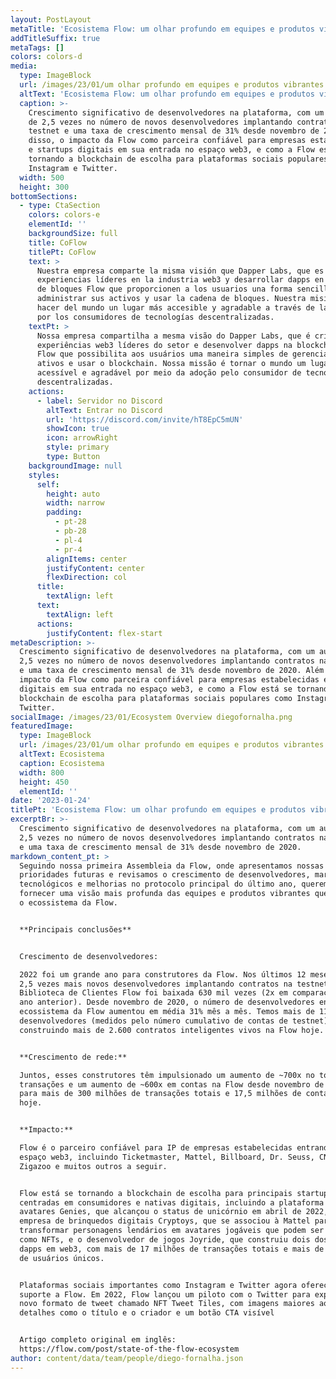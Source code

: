 ```yaml
---
layout: PostLayout
metaTitle: 'Ecosistema Flow: um olhar profundo em equipes e produtos vibrantes'
addTitleSuffix: true
metaTags: []
colors: colors-d
media:
  type: ImageBlock
  url: /images/23/01/um olhar profundo em equipes e produtos vibrantes.png
  altText: 'Ecosistema Flow: um olhar profundo em equipes e produtos vibrantes'
  caption: >-
    Crescimento significativo de desenvolvedores na plataforma, com um aumento
    de 2,5 vezes no número de novos desenvolvedores implantando contratos na
    testnet e uma taxa de crescimento mensal de 31% desde novembro de 2020. Além
    disso, o impacto da Flow como parceira confiável para empresas estabelecidas
    e startups digitais em sua entrada no espaço web3, e como a Flow está se
    tornando a blockchain de escolha para plataformas sociais populares como
    Instagram e Twitter.
  width: 500
  height: 300
bottomSections:
  - type: CtaSection
    colors: colors-e
    elementId: ''
    backgroundSize: full
    title: CoFlow
    titlePt: CoFlow
    text: >
      Nuestra empresa comparte la misma visión que Dapper Labs, que es crear
      experiencias líderes en la industria web3 y desarrollar dapps en la cadena
      de bloques Flow que proporcionen a los usuarios una forma sencilla de
      administrar sus activos y usar la cadena de bloques. Nuestra misión es
      hacer del mundo un lugar más accesible y agradable a través de la adopción
      por los consumidores de tecnologías descentralizadas.
    textPt: >
      Nossa empresa compartilha a mesma visão do Dapper Labs, que é criar
      experiências web3 líderes do setor e desenvolver dapps na blockchain da
      Flow que possibilita aos usuários uma maneira simples de gerenciar seus
      ativos e usar o blockchain. Nossa missão é tornar o mundo um lugar mais
      acessível e agradável por meio da adoção pelo consumidor de tecnologias
      descentralizadas.
    actions:
      - label: Servidor no Discord
        altText: Entrar no Discord
        url: 'https://discord.com/invite/hT8EpC5mUN'
        showIcon: true
        icon: arrowRight
        style: primary
        type: Button
    backgroundImage: null
    styles:
      self:
        height: auto
        width: narrow
        padding:
          - pt-28
          - pb-28
          - pl-4
          - pr-4
        alignItems: center
        justifyContent: center
        flexDirection: col
      title:
        textAlign: left
      text:
        textAlign: left
      actions:
        justifyContent: flex-start
metaDescription: >-
  Crescimento significativo de desenvolvedores na plataforma, com um aumento de
  2,5 vezes no número de novos desenvolvedores implantando contratos na testnet
  e uma taxa de crescimento mensal de 31% desde novembro de 2020. Além disso, o
  impacto da Flow como parceira confiável para empresas estabelecidas e startups
  digitais em sua entrada no espaço web3, e como a Flow está se tornando a
  blockchain de escolha para plataformas sociais populares como Instagram e
  Twitter.
socialImage: /images/23/01/Ecosystem Overview diegofornalha.png
featuredImage:
  type: ImageBlock
  url: /images/23/01/um olhar profundo em equipes e produtos vibrantes.png
  altText: Ecosistema
  caption: Ecosistema
  width: 800
  height: 450
  elementId: ''
date: '2023-01-24'
titlePt: 'Ecosistema Flow: um olhar profundo em equipes e produtos vibrantes'
excerptBr: >-
  Crescimento significativo de desenvolvedores na plataforma, com um aumento de
  2,5 vezes no número de novos desenvolvedores implantando contratos na testnet
  e uma taxa de crescimento mensal de 31% desde novembro de 2020. 
markdown_content_pt: >
  Seguindo nossa primeira Assembleia da Flow, onde apresentamos nossas
  prioridades futuras e revisamos o crescimento de desenvolvedores, marcos
  tecnológicos e melhorias no protocolo principal do último ano, queremos
  fornecer uma visão mais profunda das equipes e produtos vibrantes que compõem
  o ecossistema da Flow.


  **Principais conclusões**


  Crescimento de desenvolvedores:

  2022 foi um grande ano para construtores da Flow. Nos últimos 12 meses, vimos
  2,5 vezes mais novos desenvolvedores implantando contratos na testnet e a
  Biblioteca de Clientes Flow foi baixada 630 mil vezes (2x em comparação com o
  ano anterior). Desde novembro de 2020, o número de desenvolvedores entrando no
  ecossistema da Flow aumentou em média 31% mês a mês. Temos mais de 11.000
  desenvolvedores (medidos pelo número cumulativo de contas de testnet)
  construindo mais de 2.600 contratos inteligentes vivos na Flow hoje.


  **Crescimento de rede:**

  Juntos, esses construtores têm impulsionado um aumento de ~700x no total de
  transações e um aumento de ~600x em contas na Flow desde novembro de 2020,
  para mais de 300 milhões de transações totais e 17,5 milhões de contas totais
  hoje.


  **Impacto:**

  Flow é o parceiro confiável para IP de empresas estabelecidas entrando no
  espaço web3, incluindo Ticketmaster, Mattel, Billboard, Dr. Seuss, CNN,
  Zigazoo e muitos outros a seguir.


  Flow está se tornando a blockchain de escolha para principais startups
  centradas em consumidores e nativas digitais, incluindo a plataforma de
  avatares Genies, que alcançou o status de unicórnio em abril de 2022, a
  empresa de brinquedos digitais Cryptoys, que se associou à Mattel para
  transformar personagens lendários em avatares jogáveis que podem ser vendidos
  como NFTs, e o desenvolvedor de jogos Joyride, que construiu dois dos maiores
  dapps em web3, com mais de 17 milhões de transações totais e mais de 1 milhão
  de usuários únicos.


  Plataformas sociais importantes como Instagram e Twitter agora oferecem
  suporte a Flow. Em 2022, Flow lançou um piloto com o Twitter para explorar um
  novo formato de tweet chamado NFT Tweet Tiles, com imagens maiores ao lado de
  detalhes como o título e o criador e um botão CTA visível


  Artigo completo original em inglês:
  https://flow.com/post/state-of-the-flow-ecosystem
author: content/data/team/people/diego-fornalha.json
---
```

